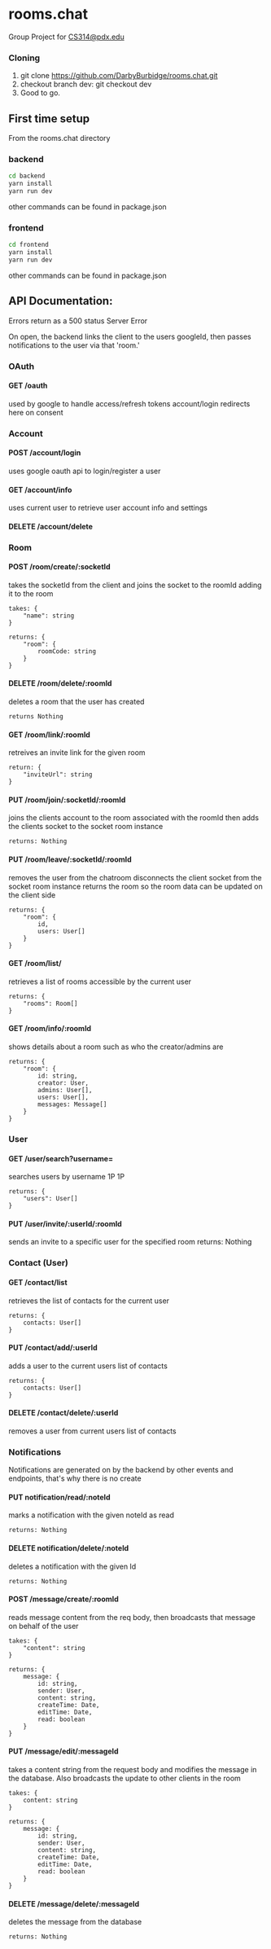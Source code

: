 # rooms.chat
Group Project for CS314@pdx.edu

### Cloning
1. git clone https://github.com/DarbyBurbidge/rooms.chat.git
2. checkout branch dev: git checkout dev
3. Good to go.

## First time setup
From the rooms.chat directory
### backend
```sh
cd backend
yarn install
yarn run dev
```
other commands can be found in package.json

### frontend
```sh
cd frontend
yarn install
yarn run dev
```
other commands can be found in package.json

## API Documentation:

Errors return as a 500 status Server Error

On open, the backend links the client to the users googleId, then passes notifications to the user via that 'room.' 

### OAuth

#### GET /oauth
used by google to handle access/refresh tokens
account/login redirects here on consent

### Account

#### POST /account/login
uses google oauth api to login/register a user

#### GET /account/info
uses current user to retrieve user account info and settings

#### DELETE /account/delete

### Room

#### POST /room/create/:socketId
takes the socketId from the client and joins the socket to the roomId
adding it to the room
```
takes: {
    "name": string
}
```

```
returns: {
    "room": {
    	roomCode: string
    }
}
```

#### DELETE /room/delete/:roomId
deletes a room that the user has created
```
returns Nothing
```

#### GET /room/link/:roomId
retreives an invite link for the given room
```
return: {
	"inviteUrl": string
}
```

#### PUT /room/join/:socketId/:roomId
joins the clients account to the room associated with the roomId
then adds the clients socket to the socket room instance
```
returns: Nothing
```

#### PUT /room/leave/:socketId/:roomId
removes the user from the chatroom
disconnects the client socket from the socket room instance
returns the room so the room data can be updated on the client side
```
returns: {
	"room": {
        id,
		users: User[]
    }
}
```

#### GET /room/list/
retrieves a list of rooms accessible by the current user
```
returns: {
    "rooms": Room[]
}
```

#### GET /room/info/:roomId
shows details about a room such as who the creator/admins are
```
returns: {
	"room": {
		id: string,
		creator: User,
		admins: User[],
		users: User[],
		messages: Message[]
	}
}
```

### User

#### GET /user/search?username=<user>
searches users by username 
1P
1P
```
returns: {
	"users": User[]
}
```

#### PUT /user/invite/:userId/:roomId
sends an invite to a specific user for the specified room
returns: Nothing

### Contact (User)

#### GET /contact/list
retrieves the list of contacts for the current user
```
returns: {
	contacts: User[]
}
```

#### PUT /contact/add/:userId
adds a user to the current users list of contacts
```
returns: {
	contacts: User[]
}
```

#### DELETE /contact/delete/:userId
removes a user from current users list of contacts

### Notifications
Notifications are generated on by the backend by other events and endpoints, that's why there is no create
#### PUT notification/read/:noteId
marks a notification with the given noteId as read
```
returns: Nothing
```

#### DELETE notification/delete/:noteId
deletes a notification with the given Id
```
returns: Nothing
```

#### POST /message/create/:roomId
reads message content from the req body, then broadcasts that message on behalf of the user
```
takes: {
	"content": string
}
```
```
returns: {
	message: {
		id: string,
		sender: User,
		content: string,
		createTime: Date,
		editTime: Date,
		read: boolean
	}
}
```

#### PUT /message/edit/:messageId
takes a content string from the request body and modifies the message in the database. Also broadcasts the update to other clients in the room
```
takes: {
	content: string
}
```
```
returns: {
	message: {
		id: string,
		sender: User,
		content: string,
		createTime: Date,
		editTime: Date,
		read: boolean
	}
}
```

#### DELETE /message/delete/:messageId 
deletes the message from the database
```
returns: Nothing
```

